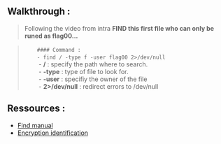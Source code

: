 ## Walkthrough :
> Following the video from intra **FIND this first file who can only be runed as flag00...**

> &emsp;&emsp;```#### Command :```  
> &emsp;&emsp;```- find / -type f -user flag00 2>/dev/null```  
> &emsp;&emsp; - **/** : specify the path where to search.  
> &emsp;&emsp; - **-type** : type of file to look for.  
> &emsp;&emsp; - **-user** : specifiy the owner of the file  
> &emsp;&emsp; - **2>/dev/null** : redirect errors to /dev/null  




## Ressources :
- [Find manual](https://man7.org/linux/man-pages/man1/find.1.html)
- [Encryption identification](https://www.dcode.fr/identification-chiffrement)
